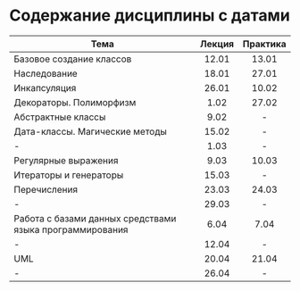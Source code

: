 # Содержание дисциплины с датами

| Тема                                                     | Лекция | Практика |
| -------------------------------------------------------- | :----: | :------: |
| Базовое создание классов                                 | 12.01  |  13.01   |
| Наследование                                             | 18.01  |  27.01   |
| Инкапсуляция                                             | 26.01  |  10.02   |
| Декораторы. Полиморфизм                                  |  1.02  |  27.02   |
| Абстрактные классы                                       |  9.02  |    -     |
| Дата-классы. Магические методы                           | 15.02  |    -     |
| -                                                        |  1.03  |    -     |
| Регулярные выражения                                     |  9.03  |  10.03   |
| Итераторы и генераторы                                   | 15.03  |    -     |
| Перечисления                                             | 23.03  |  24.03   |
| -                                                        | 29.03  |    -     |
| Работа с базами данных средствами языка программирования |  6.04  |   7.04   |
| -                                                        | 12.04  |    -     |
| UML                                                      | 20.04  |  21.04   |
| -                                                        | 26.04  |    -     |
